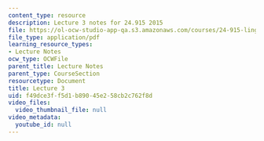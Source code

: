 ```yaml
---
content_type: resource
description: Lecture 3 notes for 24.915 2015
file: https://ol-ocw-studio-app-qa.s3.amazonaws.com/courses/24-915-linguistic-phonetics-fall-2015/f49dce3ff5d1b89045e258cb2c762f8d_MIT24_915F15_lec3.pdf
file_type: application/pdf
learning_resource_types:
- Lecture Notes
ocw_type: OCWFile
parent_title: Lecture Notes
parent_type: CourseSection
resourcetype: Document
title: Lecture 3
uid: f49dce3f-f5d1-b890-45e2-58cb2c762f8d
video_files:
  video_thumbnail_file: null
video_metadata:
  youtube_id: null
---
```

